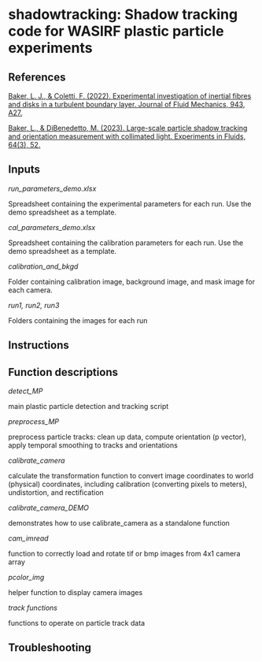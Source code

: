 # shadowtracking: Shadow tracking code for WASIRF plastic particle experiments

## References

[Baker, L. J., & Coletti, F. (2022). Experimental investigation of inertial fibres and disks in a turbulent boundary layer. Journal of Fluid Mechanics, 943, A27.](https://doi.org/10.1017/jfm.2022.438)

[Baker, L., & DiBenedetto, M. (2023). Large-scale particle shadow tracking and orientation measurement with collimated light. Experiments in Fluids, 64(3), 52.](https://doi.org/10.1007/s00348-023-03578-y)

## Inputs

*run_parameters_demo.xlsx*

Spreadsheet containing the experimental parameters for each run. Use the demo spreadsheet as a template.


*cal_parameters_demo.xlsx*

Spreadsheet containing the calibration parameters for each run. Use the demo spreadsheet as a template.


*calibration_and_bkgd*

Folder containing calibration image, background image, and mask image for each camera.


*run1, run2, run3*

Folders containing the images for each run


## Instructions


## Function descriptions

*detect_MP*

main plastic particle detection and tracking script


*preprocess_MP*

preprocess particle tracks: clean up data, compute orientation (p vector), apply temporal smoothing to tracks and orientations


*calibrate_camera*

calculate the transformation function to convert image coordinates to world (physical) coordinates, including calibration (converting pixels to meters), undistortion, and rectification


*calibrate_camera_DEMO*

demonstrates how to use calibrate_camera as a standalone function


*cam_imread*

function to correctly load and rotate tif or bmp images from 4x1 camera array


*pcolor_img*

helper function to display camera images


*track functions*

functions to operate on particle track data

## Troubleshooting



